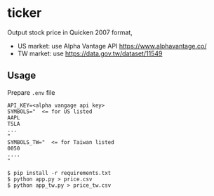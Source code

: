 # ticker

Output stock price in Quicken 2007 format, 
  - US market: use Alpha Vantage API https://www.alphavantage.co/
  - TW market: use https://data.gov.tw/dataset/11549

## Usage
Prepare `.env` file
```env
API_KEY=<alpha vangage api key>
SYMBOLS="  <= for US listed
AAPL
TSLA
...
"
SYMBOLS_TW="  <= for Taiwan listed
0050
....
"
```

```console
$ pip install -r requirements.txt
$ python app.py > price.csv
$ python app_tw.py > price_tw.csv
```